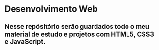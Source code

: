 # Desenvolvimento Web
## Nesse repósitório serão guardados todo o meu material de estudo e projetos com HTML5, CSS3 e JavaScript.
